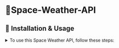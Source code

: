 # 🌌Space-Weather-API


## 🔧 Installation & Usage
<details> 
<summary>To use this Space Weather API, follow these steps:</summary>

### 1️⃣ Clone the repository:
`git clone https://github.com/BambiCPT/Space-Weather-API.git` \
`cd Space-Weather-API`

### 2️⃣ Install dependencies:
`pip install -r requirements.txt`
Make sure to have `autopep8` and `pylint` extension if you have vscode

autopep8: https://marketplace.visualstudio.com/items?itemName=ms-python.autopep8

pylint: https://marketplace.visualstudio.com/items?itemName=ms-python.pylint

### 4 Run db migration:
`python db/migration.py`
run this once when you make the project for the first time. Can also be runned when the db is broken. WARNING: if runned and already exist a db under the env db name. It will drop and recreate the db.

### 3️⃣ Run the script:
`python main.py` \
(Modify as needed based on how your project runs.)
</details>
